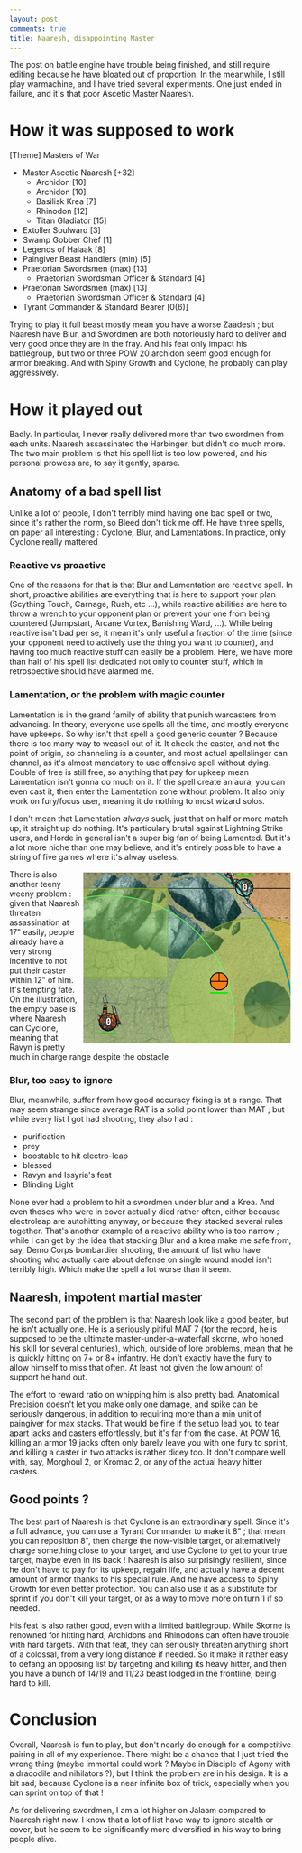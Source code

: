 ```yaml
---
layout: post
comments: true
title: Naaresh, disappointing Master
---
```


The post on battle engine have trouble being finished, and still require editing because he have bloated out of proportion. In the meanwhile, I still play warmachine, and I have tried several experiments. One just ended in failure, and it's that poor Ascetic Master Naaresh.

How it was supposed to work
===========================

[Theme] Masters of War

* Master Ascetic Naaresh [+32]
	- Archidon [10]
	- Archidon [10]
	- Basilisk Krea [7]
	- Rhinodon [12]
	- Titan Gladiator [15]
* Extoller Soulward [3]
* Swamp Gobber Chef [1]
* Legends of Halaak [8]
* Paingiver Beast Handlers (min) [5]
* Praetorian Swordsmen (max) [13]
	- Praetorian Swordsman Officer & Standard [4]
* Praetorian Swordsmen (max) [13]
	- Praetorian Swordsman Officer & Standard [4]
* Tyrant Commander & Standard Bearer [0(6)]

Trying to play it full beast mostly mean you have a worse Zaadesh ; but Naaresh have Blur, and Swordmen are both notoriously hard to deliver and very good once they are in the fray. And his feat only impact his battlegroup, but two or three POW 20 archidon seem good enough for armor breaking. And with Spiny Growth and Cyclone, he probably can play aggressively.

How it played out
=================

Badly. In particular, I never really delivered more than two swordmen from each units. Naaresh assassinated the Harbinger, but didn't do much more. The two main problem is that his spell list is too low powered, and his personal prowess are, to say it gently, sparse.

Anatomy of a bad spell list
---------------------------

Unlike a lot of people, I don't terribly mind having one bad spell or two, since it's rather the norm, so Bleed don't tick me off. He have three spells, on paper all interesting : Cyclone, Blur, and Lamentations. In practice, only Cyclone really mattered

### Reactive vs proactive

One of the reasons for that is that Blur and Lamentation are reactive spell. In short, proactive abilities are everything that is here to support your plan (Scything Touch, Carnage, Rush, etc ...), while reactive abilities are here to throw a wrench to your opponent plan or prevent your one from being countered (Jumpstart, Arcane Vortex, Banishing Ward, ...). While being reactive isn't bad per se, it mean it's only useful a fraction of the time (since your opponent need to actively use the thing you want to counter), and having too much reactive stuff can easily be a problem. Here, we have more than half of his spell list dedicated not only to counter stuff, which in retrospective should have alarmed me.

### Lamentation, or the problem with magic counter

Lamentation is in the grand family of ability that punish warcasters from advancing. In theory, everyone use spells all the time, and mostly everyone have upkeeps. So why isn't that spell a good generic counter ? Because there is too many way to weasel out of it. It check the caster, and not the point of origin, so channeling is a counter, and most actual spellslinger can channel, as it's almost mandatory to use offensive spell without dying. Double of free is still free, so anything that pay for upkeep mean Lamentation isn't gonna do much on it. If the spell create an aura, you can even cast it, then enter the Lamentation zone without problem. It also only work on fury/focus user, meaning it do nothing to most wizard solos.

I don't mean that Lamentation _always_ suck, just that on half or more match up, it straight up do nothing. It's particulary brutal against Lightning Strike users, and Horde in general isn't a super big fan of being Lamented. But it's a lot more niche than one may believe, and it's entirely possible to have a string of five games where it's alway useless.

<img src="/images/NaareshVsRavyn.png" alt="I am pretty sure that Ravyn have bigger problems than Lamentation right now" style="float: inline-end; margin: 5px">There is also another teeny weeny problem : given that Naaresh threaten assassination at 17" easily, people already have a very strong incentive to not put their caster within 12" of him. It's tempting fate. On the illustration, the empty base is where Naaresh can Cyclone, meaning that Ravyn is pretty much in charge range despite the obstacle

### Blur, too easy to ignore

Blur, meanwhile, suffer from how good accuracy fixing is at a range. That may seem strange since average RAT is a solid point lower than MAT ; but while every list I got had shooting, they also had :
* purification
* prey
* boostable to hit electro-leap
* blessed
* Ravyn and Issyria's feat
* Blinding Light

None ever had a problem to hit a swordmen under blur and a Krea. And even thoses who were in cover actually died rather often, either because electroleap are autohitting anyway, or because they stacked several rules together. That's another example of a reactive ability who is too narrow ; while I can get by the idea that stacking Blur and a krea make me safe from, say, Demo Corps bombardier shooting, the amount of list who have shooting who actually care about defense on single wound model isn't terribly high. Which make the spell a lot worse than it seem.

Naaresh, impotent martial master
--------------------------------

The second part of the problem is that Naaresh look like a good beater, but he isn't actually one. He is a seriously pitiful MAT 7 (for the record, he is supposed to be the ultimate master-under-a-waterfall skorne, who honed his skill for several centuries), which, outside of lore problems, mean that he is quickly hitting on 7+ or 8+ infantry. He don't exactly have the fury to allow himself to miss that often. At least not given the low amount of support he hand out.

The effort to reward ratio on whipping him is also pretty bad. Anatomical Precision doesn't let you make only one damage, and spike can be seriously dangerous, in addition to requiring more than a min unit of paingiver for max stacks. That would be fine if the setup lead you to tear apart jacks and casters effortlessly, but it's far from the case. At POW 16, killing an armor 19 jacks often only barely leave you with one fury to sprint, and killing a caster in two attacks is rather dicey too. It don't compare well with, say, Morghoul 2, or Kromac 2, or any of the actual heavy hitter casters.

Good points ?
-------------

The best part of Naaresh is that Cyclone is an extraordinary spell. Since it's a full advance, you can use a Tyrant Commander to make it 8" ; that mean you can reposition 8", then charge the now-visible target, or alternatively charge something close to your target, and use Cyclone to get to your true target, maybe even in its back ! Naaresh is also surprisingly resilient, since he don't have to pay for its upkeep, regain life, and actually have a decent amount of armor thanks to his special rule. And he have access to Spiny Growth for even better protection. You can also use it as a substitute for sprint if you don't kill your target, or as a way to move more on turn 1 if so needed.

His feat is also rather good, even with a limited battlegroup. While Skorne is renowned for hitting hard, Archidons and Rhinodons can often have trouble with hard targets. With that feat, they can seriously threaten anything short of a colossal, from a very long distance if needed. So it make it rather easy to defang an opposing list by targeting and killing its heavy hitter, and then you have a bunch of 14/19 and 11/23 beast lodged in the frontline, being hard to kill.

Conclusion
==========

Overall, Naaresh is fun to play, but don't nearly do enough for a competitive pairing in all of my experience. There might be a chance that I just tried the wrong thing (maybe immortal could work ? Maybe in Disciple of Agony with a dracodile and nihilators ?), but I think the problem are in his design. It is a bit sad, because Cyclone is a near infinite box of trick, especially when you can sprint on top of that !

As for delivering swordmen, I am a lot higher on Jalaam compared to Naaresh right now. I know that a lot of list have way to ignore stealth or cover, but he seem to be significantly more diversified in his way to bring people alive.
